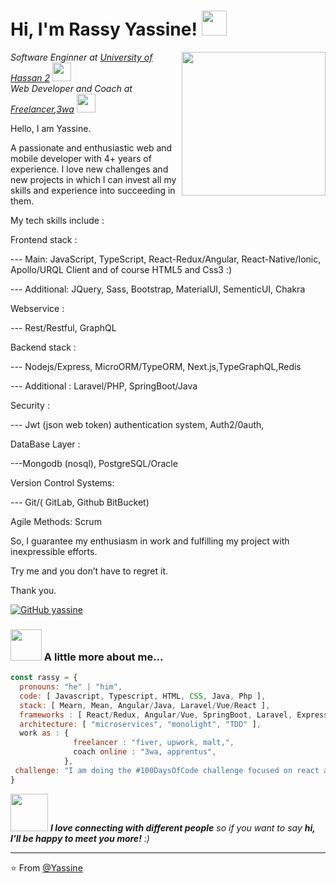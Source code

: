 <h1> Hi, I'm Rassy Yassine! <img src="https://media.giphy.com/media/SScTyz7dQ0Gf7c9dZ9/giphy.gif" width="40"></h1>
<img align='right' src="https://media.giphy.com/media/836HiJc7pgzy8iNXCn/giphy.gif" width="230">
<p><em>Software Enginner at <a href="http://www.unb.br">University of Hassan 2</a> <img src="https://media.giphy.com/media/06aA0f1QpAshEfFbFH/giphy.gif" width="30"></br>Web Developer and Coach at <a href="https://www.freelancer.com/">Freelancer</a>,<a href="https://www.3wa.fr/">3wa</a> <img src="https://media.giphy.com/media/WUlplcMpOCEmTGBtBW/giphy.gif" width="30"> 
</em></p>
Hello, I am Yassine.

A passionate and enthusiastic web and mobile developer with 4+ years of experience.
I love new challenges and new projects in which I can invest all my skills and experience into
succeeding in them.

My tech skills include : 

Frontend stack : 

--- Main: JavaScript, TypeScript, React-Redux/Angular, React-Native/Ionic, Apollo/URQL Client and of course HTML5 and Css3 :) 

--- Additional: JQuery, Sass, Bootstrap, MaterialUI, SementicUI, Chakra

Webservice : 

--- Rest/Restful, GraphQL

Backend stack : 

--- Nodejs/Express, MicroORM/TypeORM, Next.js,TypeGraphQL,Redis

--- Additional : Laravel/PHP, SpringBoot/Java

Security : 

--- Jwt (json web token) authentication system, Auth2/0auth, 
 
DataBase Layer : 

---Mongodb (nosql),  PostgreSQL/Oracle

Version Control Systems:

--- Git/( GitLab, Github BitBucket)

Agile Methods: Scrum

So, I guarantee my enthusiasm in work and fulfilling my project with inexpressible efforts. 

Try me and you don’t have to regret it.

Thank you.

[![GitHub yassine](https://img.shields.io/github/followers/yassineDevox?label=follow&style=social)](https://github.com/yassineDevox)



### <img src="https://media.giphy.com/media/VgCDAzcKvsR6OM0uWg/giphy.gif" width="50"> A little more about me...  

```javascript
const rassy = {
  pronouns: "he" | "him",
  code: [ Javascript, Typescript, HTML, CSS, Java, Php ],
  stack: [ Mearn, Mean, Angular/Java, Laravel/Vue/React ],
  frameworks : [ React/Redux, Angular/Vue, SpringBoot, Laravel, Express ],
  architecture: [ "microservices", "monolight", "TDD" ],
  work as : {
              freelancer : "fiver, upwork, malt,",
              coach online : "3wa, apprentus",
            },
 challenge: "I am doing the #100DaysOfCode challenge focused on react and typescript"
}
```

<img src="https://media.giphy.com/media/LnQjpWaON8nhr21vNW/giphy.gif" width="60"> <em><b>I love connecting with different people</b> so if you want to say <b>hi, I'll be happy to meet you more!</b> :)</em>

---

⭐️ From [@Yassine](https://github.com/yassineDevox)
